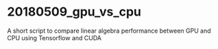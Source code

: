 # 20180509_gpu_vs_cpu
A short script to compare linear algebra performance between GPU and CPU using Tensorflow and CUDA
